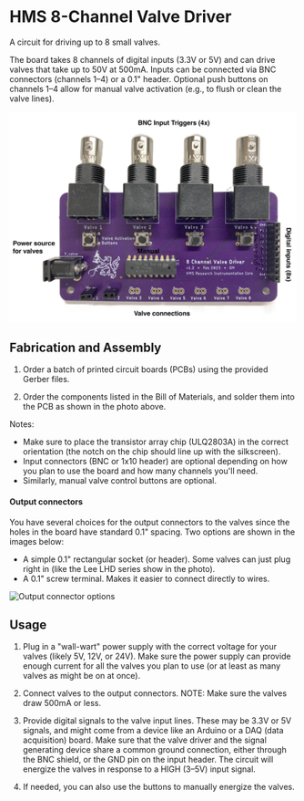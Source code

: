 

# HMS 8-Channel Valve Driver

A circuit for driving up to 8 small valves.

The board takes 8 channels of digital inputs (3.3V or 5V) and can drive valves that take up to 50V at 500mA. Inputs can be connected via BNC connectors (channels 1–4) or a 0.1" header. Optional push buttons on channels 1–4 allow for manual valve activation (e.g., to flush or clean the valve lines).

![Valve driver circuit board](img/8ch_Valve_Driver_annotated.jpeg)

## Fabrication and Assembly

1) Order a batch of printed circuit boards (PCBs) using the provided Gerber files.

2) Order the components listed in the Bill of Materials, and solder them into the PCB as shown in the photo above.

Notes:
- Make sure to place the transistor array chip (ULQ2803A) in the correct orientation (the notch on the chip should line up with the silkscreen).
- Input connectors (BNC or 1x10 header) are optional depending on how you plan to use the board and how many channels you'll need.
- Similarly, manual valve control buttons are optional.

#### Output connectors
You have several choices for the output connectors to the valves since the holes in the board have standard 0.1" spacing. Two options are shown in the images below:
- A simple 0.1" rectangular socket (or header). Some valves can just plug right in (like the Lee LHD series show in the photo).
- A 0.1" screw terminal. Makes it easier to connect directly to wires.

![Output connector options](img/Connectors.jpeg)

## Usage

1) Plug in a "wall-wart" power supply with the correct voltage for your valves (likely 5V, 12V, or 24V). Make sure the power supply can provide enough current for all the valves you plan to use (or at least as many valves as might be on at once).

2) Connect valves to the output connectors. NOTE: Make sure the valves draw 500mA or less.

3) Provide digital signals to the valve input lines. These may be 3.3V or 5V signals, and might come from a device like an Arduino or a DAQ (data acquisition) board. Make sure that the valve driver and the signal generating device share a common ground connection, either through the BNC shield, or the GND pin on the input header. The circuit will energize the valves in response to a HIGH (3–5V) input signal.

4) If needed, you can also use the buttons to manually energize the valves.


